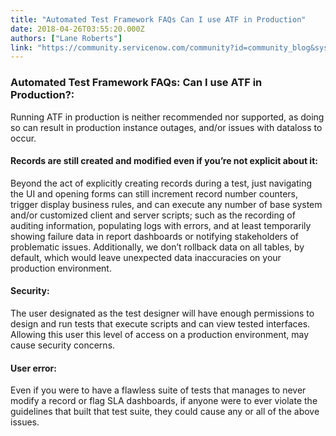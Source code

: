 ```yaml
---
title: "Automated Test Framework FAQs Can I use ATF in Production"
date: 2018-04-26T03:55:20.000Z
authors: ["Lane Roberts"]
link: "https://community.servicenow.com/community?id=community_blog&sys_id=b4490484db3557004fc2f4621f9619d1"
---
```

<h3>Automated Test Framework FAQs: Can I use ATF in Production?:</h3>
<p>Running ATF in production is neither recommended nor supported, as doing so can result in production instance outages, and/or issues with dataloss to occur.</p>
<h4>Records are still created and modified even if you’re not explicit about it:</h4>
<p>Beyond the act of explicitly creating records during a test, just navigating the UI and opening forms can still increment record number counters, trigger display business rules, and can execute any number of base system and/or customized client and server scripts; such as the recording of auditing information, populating logs with errors, and at least temporarily showing failure data in report dashboards or notifying stakeholders of problematic issues. Additionally, we don’t rollback data on all tables, by default, which would leave unexpected data inaccuracies on your production environment.</p>
<h4>Security:</h4>
<p>The user designated as the test designer will have enough permissions to design and run tests that execute scripts and can view tested interfaces. Allowing this user this level of access on a production environment, may cause security concerns.</p>
<h4>User error:</h4>
<p>Even if you were to have a flawless suite of tests that manages to never modify a record or flag SLA dashboards, if anyone were to ever violate the guidelines that built that test suite, they could cause any or all of the above issues.</p>
<p style="margin: 0in; font-family: Calibri; font-size: 11.0pt; color: black;"> </p>